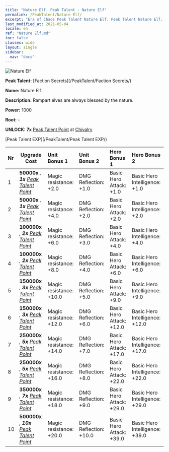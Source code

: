 ```yaml
---
title: "Nature Elf. Peak Talent - Nature Elf"
permalink: /PeakTalent/Nature Elf/
excerpt: "Era of Chaos Peak Talent Nature Elf. Peak Talent Nature Elf. Nature Elf"
last_modified_at: 2021-05-04
locale: en
ref: "Nature Elf.md"
toc: false
classes: wide
layout: single
sidebar:
  nav: "docs"
---
```


  ![Nature Elf](/images/pt/talent_3007.png)

  **Peak Talent:** [Faction Secrets](/PeakTalent/Faction Secrets/)

  **Name:** Nature Elf

  **Description:** Rampart elves are always blessed by the nature.

  **Power:** 1000

  **Root:** -

  **UNLOCK: 7x** [Peak Talent Point](/Items/con_934/) at [Chivalry](/PeakTalent/Chivalry/)

  [Peak Talent EXP](/PeakTalent/Peak Talent EXP/)

  | Nr | Upgrade Cost | Unit Bonus 1 | Unit Bonus 2 | Hero Bonus 1 | Hero Bonus 2 |
  |:---|--------------|:-------------|:-------------|:-------------|:-------------|
  | 1 |  **50000x** <i class="fas fa-coins"/>, **1x** [Peak Talent Point](/Items/con_934/) | Magic resistance: +2.0 | DMG Reflection: +1.0 | Basic Hero Attack: +1.0 | Basic Hero Intelligence: +1.0 |
  | 2 |  **50000x** <i class="fas fa-coins"/>, **1x** [Peak Talent Point](/Items/con_934/) | Magic resistance: +4.0 | DMG Reflection: +2.0 | Basic Hero Attack: +2.0 | Basic Hero Intelligence: +2.0 |
  | 3 |  **100000x** <i class="fas fa-coins"/>, **2x** [Peak Talent Point](/Items/con_934/) | Magic resistance: +6.0 | DMG Reflection: +3.0 | Basic Hero Attack: +4.0 | Basic Hero Intelligence: +4.0 |
  | 4 |  **100000x** <i class="fas fa-coins"/>, **2x** [Peak Talent Point](/Items/con_934/) | Magic resistance: +8.0 | DMG Reflection: +4.0 | Basic Hero Attack: +6.0 | Basic Hero Intelligence: +6.0 |
  | 5 |  **150000x** <i class="fas fa-coins"/>, **3x** [Peak Talent Point](/Items/con_934/) | Magic resistance: +10.0 | DMG Reflection: +5.0 | Basic Hero Attack: +9.0 | Basic Hero Intelligence: +9.0 |
  | 6 |  **150000x** <i class="fas fa-coins"/>, **3x** [Peak Talent Point](/Items/con_934/) | Magic resistance: +12.0 | DMG Reflection: +6.0 | Basic Hero Attack: +12.0 | Basic Hero Intelligence: +12.0 |
  | 7 |  **250000x** <i class="fas fa-coins"/>, **5x** [Peak Talent Point](/Items/con_934/) | Magic resistance: +14.0 | DMG Reflection: +7.0 | Basic Hero Attack: +17.0 | Basic Hero Intelligence: +17.0 |
  | 8 |  **250000x** <i class="fas fa-coins"/>, **5x** [Peak Talent Point](/Items/con_934/) | Magic resistance: +16.0 | DMG Reflection: +8.0 | Basic Hero Attack: +22.0 | Basic Hero Intelligence: +22.0 |
  | 9 |  **350000x** <i class="fas fa-coins"/>, **7x** [Peak Talent Point](/Items/con_934/) | Magic resistance: +18.0 | DMG Reflection: +9.0 | Basic Hero Attack: +29.0 | Basic Hero Intelligence: +29.0 |
  | 10 |  **500000x** <i class="fas fa-coins"/>, **10x** [Peak Talent Point](/Items/con_934/) | Magic resistance: +20.0 | DMG Reflection: +10.0 | Basic Hero Attack: +39.0 | Basic Hero Intelligence: +39.0 |

